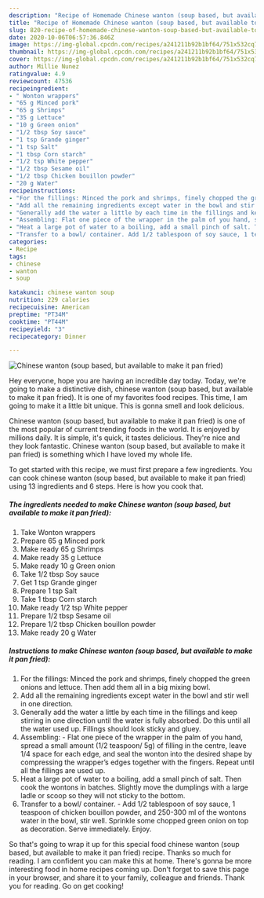 ```yaml
---
description: "Recipe of Homemade Chinese wanton (soup based, but available to make it pan fried)"
title: "Recipe of Homemade Chinese wanton (soup based, but available to make it pan fried)"
slug: 820-recipe-of-homemade-chinese-wanton-soup-based-but-available-to-make-it-pan-fried
date: 2020-10-06T06:57:36.846Z
image: https://img-global.cpcdn.com/recipes/a241211b92b1bf64/751x532cq70/chinese-wanton-soup-based-but-available-to-make-it-pan-fried-recipe-main-photo.jpg
thumbnail: https://img-global.cpcdn.com/recipes/a241211b92b1bf64/751x532cq70/chinese-wanton-soup-based-but-available-to-make-it-pan-fried-recipe-main-photo.jpg
cover: https://img-global.cpcdn.com/recipes/a241211b92b1bf64/751x532cq70/chinese-wanton-soup-based-but-available-to-make-it-pan-fried-recipe-main-photo.jpg
author: Millie Nunez
ratingvalue: 4.9
reviewcount: 47536
recipeingredient:
- " Wonton wrappers"
- "65 g Minced pork"
- "65 g Shrimps"
- "35 g Lettuce"
- "10 g Green onion"
- "1/2 tbsp Soy sauce"
- "1 tsp Grande ginger"
- "1 tsp Salt"
- "1 tbsp Corn starch"
- "1/2 tsp White pepper"
- "1/2 tbsp Sesame oil"
- "1/2 tbsp Chicken bouillon powder"
- "20 g Water"
recipeinstructions:
- "For the fillings: Minced the pork and shrimps, finely chopped the green onions and lettuce. Then add them all in a big mixing bowl."
- "Add all the remaining ingredients except water in the bowl and stir well in one direction."
- "Generally add the water a little by each time in the fillings and keep stirring in one direction until the water is fully absorbed. Do this until all the water used up. Fillings should look sticky and gluey."
- "Assembling: Flat one piece of the wrapper in the palm of you hand, spread a small amount (1/2 teaspoon/ 5g) of filling in the centre, leave 1/4 space for each edge, and seal the wonton into the desired shape by compressing the wrapper’s edges together with the fingers. Repeat until all the fillings are used up."
- "Heat a large pot of water to a boiling, add a small pinch of salt. Then cook the wontons in batches. Slightly move the dumplings with a large ladle or scoop so they will not sticky to the bottom."
- "Transfer to a bowl/ container. Add 1/2 tablespoon of soy sauce, 1 teaspoon of chicken bouillon powder, and 250-300 ml of the wontons water in the bowl, stir well. Sprinkle some chopped green onion on top as decoration. Serve immediately. Enjoy."
categories:
- Recipe
tags:
- chinese
- wanton
- soup

katakunci: chinese wanton soup 
nutrition: 229 calories
recipecuisine: American
preptime: "PT34M"
cooktime: "PT44M"
recipeyield: "3"
recipecategory: Dinner

---
```



![Chinese wanton (soup based, but available to make it pan fried)](https://img-global.cpcdn.com/recipes/a241211b92b1bf64/751x532cq70/chinese-wanton-soup-based-but-available-to-make-it-pan-fried-recipe-main-photo.jpg)

Hey everyone, hope you are having an incredible day today. Today, we're going to make a distinctive dish, chinese wanton (soup based, but available to make it pan fried). It is one of my favorites food recipes. This time, I am going to make it a little bit unique. This is gonna smell and look delicious.



Chinese wanton (soup based, but available to make it pan fried) is one of the most popular of current trending foods in the world. It is enjoyed by millions daily. It is simple, it's quick, it tastes delicious. They're nice and they look fantastic. Chinese wanton (soup based, but available to make it pan fried) is something which I have loved my whole life.


To get started with this recipe, we must first prepare a few ingredients. You can cook chinese wanton (soup based, but available to make it pan fried) using 13 ingredients and 6 steps. Here is how you cook that.

<!--inarticleads1-->

##### The ingredients needed to make Chinese wanton (soup based, but available to make it pan fried):

1. Take  Wonton wrappers
1. Prepare 65 g Minced pork
1. Make ready 65 g Shrimps
1. Make ready 35 g Lettuce
1. Make ready 10 g Green onion
1. Take 1/2 tbsp Soy sauce
1. Get 1 tsp Grande ginger
1. Prepare 1 tsp Salt
1. Take 1 tbsp Corn starch
1. Make ready 1/2 tsp White pepper
1. Prepare 1/2 tbsp Sesame oil
1. Prepare 1/2 tbsp Chicken bouillon powder
1. Make ready 20 g Water




<!--inarticleads2-->

##### Instructions to make Chinese wanton (soup based, but available to make it pan fried):

1. For the fillings: Minced the pork and shrimps, finely chopped the green onions and lettuce. Then add them all in a big mixing bowl.
1. Add all the remaining ingredients except water in the bowl and stir well in one direction.
1. Generally add the water a little by each time in the fillings and keep stirring in one direction until the water is fully absorbed. Do this until all the water used up. Fillings should look sticky and gluey.
1. Assembling: - Flat one piece of the wrapper in the palm of you hand, spread a small amount (1/2 teaspoon/ 5g) of filling in the centre, leave 1/4 space for each edge, and seal the wonton into the desired shape by compressing the wrapper’s edges together with the fingers. Repeat until all the fillings are used up.
1. Heat a large pot of water to a boiling, add a small pinch of salt. Then cook the wontons in batches. Slightly move the dumplings with a large ladle or scoop so they will not sticky to the bottom.
1. Transfer to a bowl/ container. - Add 1/2 tablespoon of soy sauce, 1 teaspoon of chicken bouillon powder, and 250-300 ml of the wontons water in the bowl, stir well. Sprinkle some chopped green onion on top as decoration. Serve immediately. Enjoy.




So that's going to wrap it up for this special food chinese wanton (soup based, but available to make it pan fried) recipe. Thanks so much for reading. I am confident you can make this at home. There's gonna be more interesting food in home recipes coming up. Don't forget to save this page in your browser, and share it to your family, colleague and friends. Thank you for reading. Go on get cooking!
